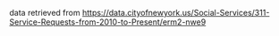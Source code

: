 data retrieved from https://data.cityofnewyork.us/Social-Services/311-Service-Requests-from-2010-to-Present/erm2-nwe9